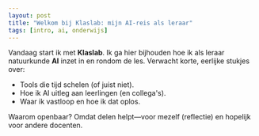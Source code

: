 ```yaml
---
layout: post
title: "Welkom bij Klaslab: mijn AI-reis als leraar"
tags: [intro, ai, onderwijs]
---
```


Vandaag start ik met **Klaslab**. Ik ga hier bijhouden hoe ik als leraar natuurkunde
**AI** inzet in en rondom de les. Verwacht korte, eerlijke stukjes over:

- Tools die tijd schelen (of juist niet).
- Hoe ik AI uitleg aan leerlingen (en collega's).
- Waar ik vastloop en hoe ik dat oplos.

Waarom openbaar? Omdat delen helpt—voor mezelf (reflectie) en hopelijk voor andere docenten.
